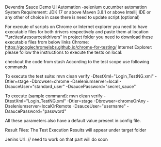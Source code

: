 Devendra Sauce Demo UI Automation -selenium cucumber automation
System Requirement:
JDK 17 or above
Maven 3.8.1 or above
Intellij IDE or any other of choice in case there is need to update script.(optional)

For execute of scripts on Chrome or Internet explorer you need to have executable files for both drivers respectively and paste them at location "\src\test\resources\drivers" in project folder
you need to download these executable files from below links
Chrome: https://googlechromelabs.github.io/chrome-for-testing/
Internet Explorer:
please follow the instructions to execute the tests on local:

checkout the code from stash
According to the test scope use following commands

To execute the test suite:  mvn clean verify -DtestXml="Login_TestNG.xml" -Dtier=stage -Dbrowser=chrome -Dseleniumserver=local -DsauceUser="standard_user" -DsaucePassword="secret_sauce"

To execute (sample command):  mvn clean verify -DtestXml="Login_TestNG.xml" -Dtier=stage -Dbrowser=chromeOrAny -Dseleniumserver=localOrRemote -DsauceUser="username" -DsaucePassword="password"

All these parameters also have a default value present in config file.

Result Files:
The Test Execution Results will appear under target folder

Jenins Url: // need to work on that part will do soon
